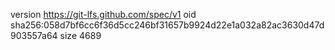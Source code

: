version https://git-lfs.github.com/spec/v1
oid sha256:058d7bf6cc6f36d5cc246bf31657b9924d22e1a032a82ac3630d47d903557a64
size 4689
